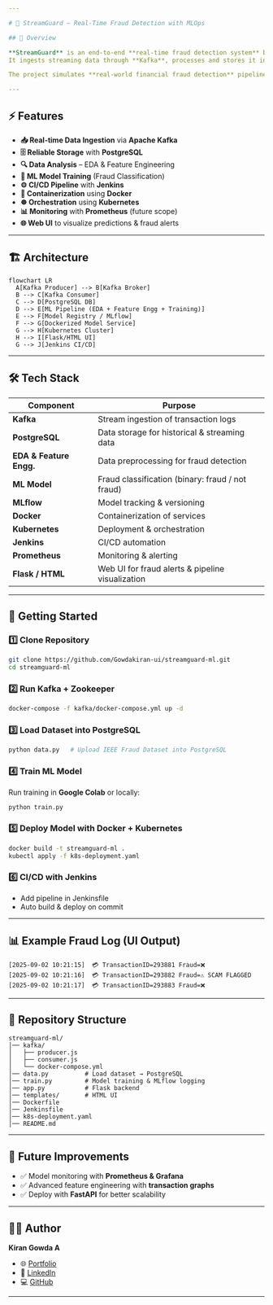 ```yaml
---

# 🚨 StreamGuard – Real-Time Fraud Detection with MLOps

## 📌 Overview

**StreamGuard** is an end-to-end **real-time fraud detection system** built using modern **MLOps practices**.
It ingests streaming data through **Kafka**, processes and stores it in **PostgreSQL**, applies **EDA & Feature Engineering**, trains an **ML model**, and deploys the model inside a **containerized, CI/CD pipeline** using **Jenkins, Docker, and Kubernetes**.

The project simulates **real-world financial fraud detection** pipelines used in banks and fintech.

---
```


## ⚡ Features

* **📥 Real-time Data Ingestion** via **Apache Kafka**
* **🗄️ Reliable Storage** with **PostgreSQL**
* **🔍 Data Analysis** – EDA & Feature Engineering
* **🤖 ML Model Training** (Fraud Classification)
* **⚙️ CI/CD Pipeline** with **Jenkins**
* **🐳 Containerization** using **Docker**
* **☸️ Orchestration** using **Kubernetes**
* **📊 Monitoring** with **Prometheus** (future scope)
* **🌐 Web UI** to visualize predictions & fraud alerts

---

## 🏗️ Architecture

```mermaid
flowchart LR
  A[Kafka Producer] --> B[Kafka Broker]
  B --> C[Kafka Consumer]
  C --> D[PostgreSQL DB]
  D --> E[ML Pipeline (EDA + Feature Engg + Training)]
  E --> F[Model Registry / MLflow]
  F --> G[Dockerized Model Service]
  G --> H[Kubernetes Cluster]
  H --> I[Flask/HTML UI]
  G --> J[Jenkins CI/CD]
```

---

## 🛠️ Tech Stack

| Component               | Purpose                                          |
| ----------------------- | ------------------------------------------------ |
| **Kafka**               | Stream ingestion of transaction logs             |
| **PostgreSQL**          | Data storage for historical & streaming data     |
| **EDA & Feature Engg.** | Data preprocessing for fraud detection           |
| **ML Model**            | Fraud classification (binary: fraud / not fraud) |
| **MLflow**              | Model tracking & versioning                      |
| **Docker**              | Containerization of services                     |
| **Kubernetes**          | Deployment & orchestration                       |
| **Jenkins**             | CI/CD automation                                 |
| **Prometheus**          | Monitoring & alerting                            |
| **Flask / HTML**        | Web UI for fraud alerts & pipeline visualization |

---

## 🚀 Getting Started

### 1️⃣ Clone Repository

```bash
git clone https://github.com/Gowdakiran-ui/streamguard-ml.git
cd streamguard-ml
```

### 2️⃣ Run Kafka + Zookeeper

```bash
docker-compose -f kafka/docker-compose.yml up -d
```

### 3️⃣ Load Dataset into PostgreSQL

```bash
python data.py   # Upload IEEE Fraud Dataset into PostgreSQL
```

### 4️⃣ Train ML Model

Run training in **Google Colab** or locally:

```python
python train.py
```

### 5️⃣ Deploy Model with Docker + Kubernetes

```bash
docker build -t streamguard-ml .
kubectl apply -f k8s-deployment.yaml
```

### 6️⃣ CI/CD with Jenkins

* Add pipeline in Jenkinsfile
* Auto build & deploy on commit

---

## 📊 Example Fraud Log (UI Output)

```
[2025-09-02 10:21:15]  💳 TransactionID=293881 Fraud=❌  
[2025-09-02 10:21:16]  💳 TransactionID=293882 Fraud=⚠️ SCAM FLAGGED  
[2025-09-02 10:21:17]  💳 TransactionID=293883 Fraud=❌  
```

---

## 📂 Repository Structure

```
streamguard-ml/
│── kafka/
│   ├── producer.js
│   ├── consumer.js
│   └── docker-compose.yml
│── data.py          # Load dataset → PostgreSQL
│── train.py         # Model training & MLflow logging
│── app.py           # Flask backend
│── templates/       # HTML UI
│── Dockerfile
│── Jenkinsfile
│── k8s-deployment.yaml
│── README.md
```

---

## 📌 Future Improvements

* ✅ Model monitoring with **Prometheus & Grafana**
* ✅ Advanced feature engineering with **transaction graphs**
* ✅ Deploy with **FastAPI** for better scalability

---

## 👨‍💻 Author

**Kiran Gowda A**

* 🌐 [Portfolio](https://kiran-gowda-persona.vercel.app)
* 💼 [LinkedIn](https://www.linkedin.com/in/kiran-gowda-80786824a)
* 💻 [GitHub](https://github.com/Gowdakiran-ui)

---



